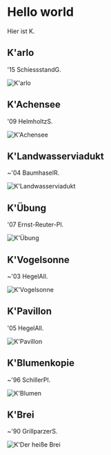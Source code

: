 # Hello world

Hier ist K.



## K'arlo
'15 SchiessstandG.

![K'arlo](bilder/karlo.jpg)


## K'Achensee
'09 HelmholtzS.

![K'Achensee](bilder/kachensee.jpg)


## K'Landwasserviadukt
~'04 BaumhaselR.

![K'Landwasserviadukt](bilder/klandwasser.jpg)


## K'Übung
'07 Ernst-Reuter-Pl.

![K'Übung](bilder/kübung.jpg)

## K'Vogelsonne
~'03 HegelAll.

![K'Vogelsonne](bilder/kvogelrund.jpg)

## K'Pavillon
'05 HegelAll.

![K'Pavillon](bilder/kpavillon.jpg)

## K'Blumenkopie
~'96 SchillerPl.

![K'Blumen](bilder/kblume.jpg)

## K'Brei
~'90 GrillparzerS.

![K'Der heiße Brei](bilder/kbrei.jpg)
